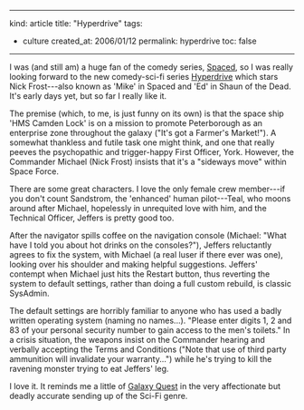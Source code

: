 -----
kind: article
title: "Hyperdrive"
tags:
- culture
created_at: 2006/01/12
permalink: hyperdrive
toc: false
-----

<p>I was (and still am) a huge fan of the comedy series, <a href="http://www.imdb.com/title/tt0187664/">Spaced</a>, so I was really looking forward to the new comedy-sci-fi series <a href="http://www.bbc.co.uk/comedy/hyperdrive/">Hyperdrive</a> which stars Nick Frost---also known as 'Mike' in Spaced and 'Ed' in Shaun of the Dead. It's early days yet, but so far I really like it.</p>

<p>The premise (which, to me, is just funny on its own) is that the space ship 'HMS Camden Lock' is on a mission to promote Peterborough as an enterprise zone throughout the galaxy ("It's got a Farmer's Market!"). A somewhat thankless and futile task one might think, and one that really peeves the psychopathic and trigger-happy First Officer, York. However, the Commander Michael (Nick Frost) insists that it's a "sideways move" within Space Force.</p>


<p>There are some great characters. I love the only female crew member---if you don't count Sandstrom, the 'enhanced' human pilot---Teal, who moons around after Michael, hopelessly in unrequited love with him, and the Technical Officer, Jeffers is pretty good too.</p>

<p>After the navigator spills coffee on the navigation console (Michael: "What have I told you about hot drinks on the consoles?"), Jeffers reluctantly agrees to fix the system, with Michael (a real luser if there ever was one), looking over his shoulder and making helpful suggestions. Jeffers' contempt when Michael just hits the Restart button, thus reverting the system to default settings, rather than doing a full custom rebuild, is classic SysAdmin.</p>

<p>The default settings are horribly familiar to anyone who has used a badly written operating system (naming no names...). "Please enter digits 1, 2 and 83 of your personal security number to gain access to the men's toilets." In a crisis situation, the weapons insist on the Commander hearing and verbally accepting the Terms and Conditions ("Note that use of third party ammunition will invalidate your warranty...") while he's trying to kill the ravening monster trying to eat Jeffers' leg.</p>

<p>I love it. It reminds me a little of <a href="http://www.imdb.com/title/tt0177789/?fr=c2l0ZT1kZnx0dD0xfGZiPXV8cG49MHxrdz0xfHE9Z2FsYXh5IHF1ZXN0fGZ0PTF8bXg9MjB8bG09NTAwfGNvPTF8aHRtbD0xfG5tPTE_;fc=1;ft=21">Galaxy Quest</a> in the very affectionate but deadly accurate sending up of the Sci-Fi genre.</p>

